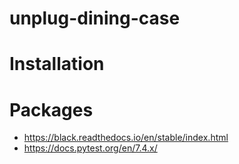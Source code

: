 # unplug-dining-case
 
# Installation


# Packages
- https://black.readthedocs.io/en/stable/index.html
- https://docs.pytest.org/en/7.4.x/